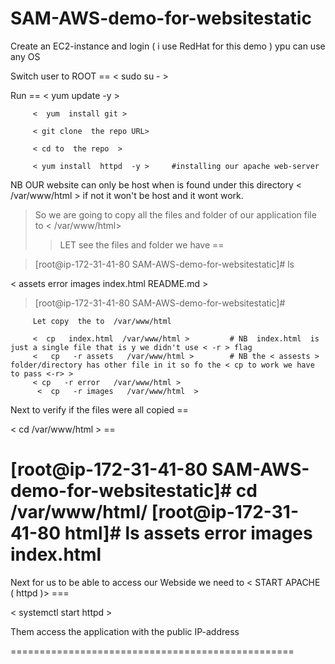 # SAM-AWS-demo-for-websitestatic


Create an EC2-instance  and login    ( i use RedHat  for this demo ) ypu can use any OS

Switch user to ROOT ==  <  sudo su  - >


Run  ==  <  yum  update -y  >

         <  yum  install git >

         < git clone  the repo URL>

         < cd to  the repo  >

         < yum install  httpd  -y >     #installing our apache web-server

NB OUR website can only be host when is found under this directory <  /var/www/html  >    if not it won't be host and it wont work. 
>  So we are going to copy all the files and folder of our application  file to < /var/www/html> 
>> LET see the files and folder we have ==

> [root@ip-172-31-41-80 SAM-AWS-demo-for-websitestatic]# ls


< assets  error  images  index.html  README.md     > 


> [root@ip-172-31-41-80 SAM-AWS-demo-for-websitestatic]#

         Let copy  the to  /var/www/html 

         <  cp   index.html  /var/www/html >         # NB  index.html  is just a single file that is y we didn't use < -r > flag
         <   cp   -r assets   /var/www/html >        # NB the < assests > folder/directory has other file in it so fo the < cp to work we have to pass <-r> >
         < cp   -r error   /var/www/html >        
          <  cp   -r images   /var/www/html  > 

Next to verify if the files were all copied ==  

  <   cd    /var/www/html  >  ==

  [root@ip-172-31-41-80 SAM-AWS-demo-for-websitestatic]# cd /var/www/html/
[root@ip-172-31-41-80 html]# ls
assets  error  images  index.html
===========================

Next for us to be able to access our Webside we need to < START APACHE ( httpd )> ===

 < systemctl start   httpd >


Them access the application  with the public IP-address 

================================================= 
